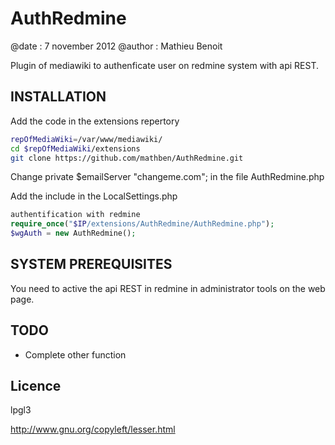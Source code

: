 AuthRedmine
===========
@date : 7 november 2012
@author : Mathieu Benoit

Plugin of mediawiki to authenficate user on redmine system with api REST.

INSTALLATION
------------
Add the code in the extensions repertory

```bash
repOfMediaWiki=/var/www/mediawiki/
cd $repOfMediaWiki/extensions
git clone https://github.com/mathben/AuthRedmine.git
```

Change private $emailServer "changeme.com"; in the file AuthRedmine.php

Add the include in the LocalSettings.php

```php
authentification with redmine
require_once("$IP/extensions/AuthRedmine/AuthRedmine.php");
$wgAuth = new AuthRedmine();
```

SYSTEM PREREQUISITES
--------------------
You need to active the api REST in redmine in administrator tools on the web page.

TODO
----
- Complete other function

Licence
-------
lpgl3

http://www.gnu.org/copyleft/lesser.html

